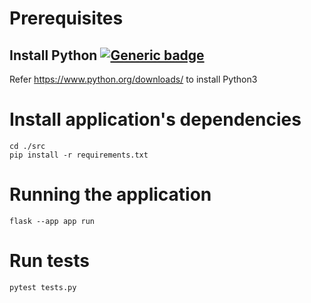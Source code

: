 # Prerequisites

## Install Python [![Generic badge](https://img.shields.io/badge/Prerequisite-Python3-yellow.svg)](https://www.python.org/downloads/)

Refer https://www.python.org/downloads/ to install Python3

# Install application's dependencies

```
cd ./src
pip install -r requirements.txt
```

# Running the application

```
flask --app app run
```

# Run tests

```
pytest tests.py
```